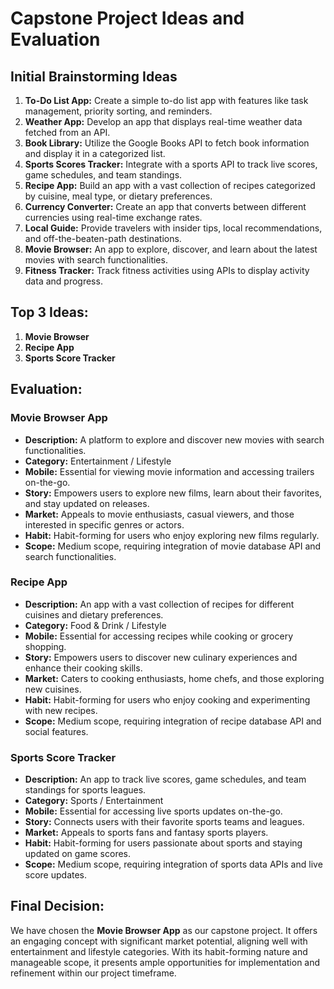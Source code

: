 # Capstone Project Ideas and Evaluation

## Initial Brainstorming Ideas

1. **To-Do List App:** Create a simple to-do list app with features like task management, priority sorting, and reminders.
2. **Weather App:** Develop an app that displays real-time weather data fetched from an API.
3. **Book Library:** Utilize the Google Books API to fetch book information and display it in a categorized list.
4. **Sports Scores Tracker:** Integrate with a sports API to track live scores, game schedules, and team standings.
5. **Recipe App:** Build an app with a vast collection of recipes categorized by cuisine, meal type, or dietary preferences.
6. **Currency Converter:** Create an app that converts between different currencies using real-time exchange rates.
7. **Local Guide:** Provide travelers with insider tips, local recommendations, and off-the-beaten-path destinations.
8. **Movie Browser:** An app to explore, discover, and learn about the latest movies with search functionalities.
9. **Fitness Tracker:** Track fitness activities using APIs to display activity data and progress.

## Top 3 Ideas:

1. **Movie Browser**
2. **Recipe App**
3. **Sports Score Tracker**

## Evaluation:

### Movie Browser App

- **Description:** A platform to explore and discover new movies with search functionalities.
- **Category:** Entertainment / Lifestyle
- **Mobile:** Essential for viewing movie information and accessing trailers on-the-go.
- **Story:** Empowers users to explore new films, learn about their favorites, and stay updated on releases.
- **Market:** Appeals to movie enthusiasts, casual viewers, and those interested in specific genres or actors.
- **Habit:** Habit-forming for users who enjoy exploring new films regularly.
- **Scope:** Medium scope, requiring integration of movie database API and search functionalities.

### Recipe App

- **Description:** An app with a vast collection of recipes for different cuisines and dietary preferences.
- **Category:** Food & Drink / Lifestyle
- **Mobile:** Essential for accessing recipes while cooking or grocery shopping.
- **Story:** Empowers users to discover new culinary experiences and enhance their cooking skills.
- **Market:** Caters to cooking enthusiasts, home chefs, and those exploring new cuisines.
- **Habit:** Habit-forming for users who enjoy cooking and experimenting with new recipes.
- **Scope:** Medium scope, requiring integration of recipe database API and social features.

### Sports Score Tracker

- **Description:** An app to track live scores, game schedules, and team standings for sports leagues.
- **Category:** Sports / Entertainment
- **Mobile:** Essential for accessing live sports updates on-the-go.
- **Story:** Connects users with their favorite sports teams and leagues.
- **Market:** Appeals to sports fans and fantasy sports players.
- **Habit:** Habit-forming for users passionate about sports and staying updated on game scores.
- **Scope:** Medium scope, requiring integration of sports data APIs and live score updates.

## Final Decision:

We have chosen the **Movie Browser App** as our capstone project. It offers an engaging concept with significant market potential, aligning well with entertainment and lifestyle categories. With its habit-forming nature and manageable scope, it presents ample opportunities for implementation and refinement within our project timeframe.
